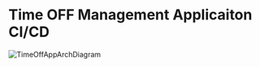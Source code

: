 # Time OFF Management Applicaiton CI/CD

![TimeOffAppArchDiagram](https://user-images.githubusercontent.com/36462985/222253330-7151db25-6585-4262-9b1f-e9f2849e5229.png)

